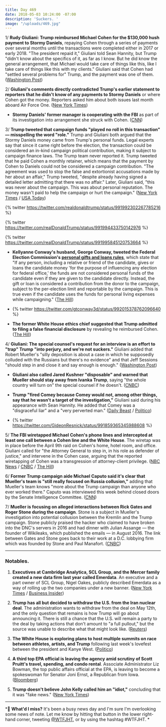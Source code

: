```yaml
---
title: Day 469
date: 2018-05-03 10:24:00 -07:00
description: 'Suckers. '
image: "/uploads/469.jpg"
---
```


1/ **Rudy Giuliani: Trump reimbursed Michael Cohen for the $130,000 hush payment to Stormy Daniels**, repaying Cohen through a series of payments over several months until the transactions were completed either in 2017 or early 2018. "The president repaid it," Giuliani told Sean Hannity, but Trump "didn't know about the specifics of it, as far as I know. But he did know the general arrangement, that Michael would take care of things like this, like I take care of things like this with my clients." Giuliani said that Cohen had "settled several problems for" Trump, and the payment was one of them. ([Washington Post](https://www.washingtonpost.com/world/national-security/giuliani-trump-repaid-lawyer-cohen-for-stormy-daniels-settlement/2018/05/02/526cde54-4e76-11e8-84a0-458a1aa9ac0a_story.html?utm_term=.953346ab1072))

2/ **Giuliani's comments directly contradicted Trump's earlier statement to reporters that he didn't know of any payments to Stormy Daniels** or where Cohen got the money. Reporters asked him about both issues last month aboard Air Force One. ([New York Times](https://www.nytimes.com/2018/05/02/us/politics/trump-michael-cohen-stormy-daniels-giuliani.html))

* **Stormy Daniels' former manager is cooperating with the FBI** as part of its investigation into arrangement she struck with Cohen. ([CNN](https://www.cnn.com/2018/05/02/politics/stormy-daniels-former-manager-gina-rodriguez/index.html))

3/ **Trump tweeted that campaign funds "played no roll in this transaction" — misspelling the word "role."** Trump and Giuliani both argued that the Stormy Daniels money came from Trump's personal funds. Legal experts say that since it came right before the election, the transaction could be considered an in-kind campaign political contribution, making it subject to campaign finance laws. The Trump team never reported it. Trump tweeted that he paid Cohen a monthly retainer, which means that the payment by Cohen to Daniels could not be considered a campaign contribution. "The agreement was used to stop the false and extortionist accusations made by her about an affair," Trump tweeted, "despite already having signed a detailed letter admitting that there was no affair." Later, Giuliani said, "this was never about the campaign. This was about personal reputation. The money wasn't paid to help the campaign or hurt the campaign." ([New York Times](https://www.nytimes.com/2018/05/03/us/politics/trump-cohen-giuliani.html) / [USA Today](https://www.usatoday.com/story/news/politics/2018/05/03/trump-acknowledges-stormy-daniels-payment-denies-affair/576135002/))

{% twitter https://twitter.com/realdonaldtrump/status/991992302267785216 %}

{% twitter https://twitter.com/realDonaldTrump/status/991994433750142976 %}

{% twitter https://twitter.com/realDonaldTrump/status/991995845120753664 %}

* **Kellyanne Conway's husband, George Conway, tweeted the Federal Election Commission's [personal gifts and loans rules](https://www.fec.gov/help-candidates-and-committees/handling-loans-debts-and-advances/personal-loans-candidate/)**, which state that "If any person, including a relative or friend of the candidate, gives or loans the candidate money 'for the purpose of influencing any election for federal office,' the funds are not considered personal funds of the candidate even if they are given to the candidate directly. Instead, the gift or loan is considered a contribution from the donor to the campaign, subject to the per-election limit and reportable by the campaign. This is true even if the candidate uses the funds for personal living expenses while campaigning." ([The Hill](http://thehill.com/blogs/blog-briefing-room/news/385988-conways-husband-shares-link-to-fec-rules-on-personal-loans))

* {% twitter https://twitter.com/gtconway3d/status/992015378762096640 %}

* **The former White House ethics chief suggested that Trump admitted to filing a false financial disclosure** by revealing he reimbursed Cohen. ([The Hill](http://thehill.com/homenews/administration/385994-ex-white-house-ethics-chief-trump-just-admitted-filing-a-false))

4/ **Giuliani: The special counsel's request for an interview is an effort to "trap" Trump "into perjury, and we're not suckers."** Giuliani added that Robert Mueller's "silly deposition is about a case in which he supposedly colluded with the Russians but there's no evidence" and that Jeff Sessions "should step in and close it and say enough is enough." ([Washington Post](https://www.washingtonpost.com/politics/were-not-suckers-giuliani-says-he-wont-let-mueller-trap-trump-into-perjury/2018/05/03/65e0465c-4ebb-11e8-84a0-458a1aa9ac0a_story.html))

* **Giuliani also called Jared Kushner "disposable" and warned that Mueller should stay away from Ivanka Trump**, saying "the whole country will turn on" the special counsel if he doesn't. ([CNBC](https://www.cnbc.com/2018/05/03/rudy-giuliani-said-trumps-son-in-law-jared-kushner-is-disposable.html))

* **Trump "fired Comey because Comey would not, among other things, say that he wasn't a target of the investigation,"** Giuliani said during his appearance with Sean Hannity. He added that Comey was a "disgraceful liar" and a "very perverted man." ([Daily Beast](https://www.thedailybeast.com/rudy-giuliani-says-trump-paid-back-stormy-daniels-hush-money-rips-pervert-comey) / [Politico](https://www.politico.com/story/2018/05/03/trump-fire-comey-reason-rudy-giuliani-566043))

* {% twitter https://twitter.com/GideonResnick/status/991859365345988608 %}

5/ **The FBI wiretapped Michael Cohen's phone lines and intercepted at least one call between a Cohen line and the White House**. The wiretap was in place before the April 9th raid on Cohen's home, hotel room, and office. Giuliani called for "the Attorney General to step in, in his role as defender of justice," and intervene in the Cohen case, arguing that the reported wiretapping of Cohen was a transgression of attorney-client privilege. ([NBC News](https://www.nbcnews.com/politics/donald-trump/feds-tapped-trump-lawyer-michael-cohen-s-phones-n871011) / [CNBC](https://www.cnbc.com/2018/05/03/feds-tapped-phones-of-trump-lawyer-michael-cohen-and-caught-one-call-with-white-house-nbc-news.html) / [The Hill](http://thehill.com/homenews/administration/386110-exclusive-giuliani-calls-for-sessions-to-step-in-on-cohen))

6/ **Former Trump campaign aide Michael Caputo said it's clear that Mueller's team is "still really focused on Russia collusion,"** adding that Mueller's team knows "more about the Trump campaign than anyone who ever worked there." Caputo was interviewed this week behind closed doors by the Senate Intelligence Committee. ([CNN](https://www.cnn.com/2018/05/02/politics/michael-caputo-mueller-investigator/index.html))

7/ **Mueller is focusing on alleged interactions between Rick Gates and Roger Stone during the campaign**. Stone is a subject in Mueller's investigation into potential collusion between the Kremlin and the Trump campaign. Stone publicly praised the hacker who claimed to have broken into the DNC's servers in 2016 and had dinner with Julian Assange — the founder of Wikileaks, which published the emails — in August 2016. The link between Gates and Stone goes back to their work at a D.C. lobbying firm which was founded by Stone and Paul Manafort. ([CNBC](https://www.cnbc.com/2018/05/03/mueller-focuses-on-links-between-roger-stone-trump-campaign-aide-gates.html))

---

### Notables.

1. **Executives at Cambridge Analytica, SCL Group, and the Mercer family created a new data firm last year called Emerdata**. An executive and a part owner of SCL Group, Nigel Oakes, publicly described Emerdata as a way of rolling up the two companies under a new banner. ([New York Times](https://www.nytimes.com/2018/05/02/us/politics/cambridge-analytica-shut-down.html) / [Business Insider](http://www.businessinsider.com/cambridge-analytica-could-rebrand-emerdata-2018-5))

2. **Trump has all but decided to withdraw the U.S. from the Iran nuclear deal**. The administration wants to withdraw from the deal on May 12th, and the only question that remains is how Trump will go about announcing it. There is still a chance that the U.S. will remain a party to the deal by taking actions that don't amount to "a full pullout," but the source was unable to describe what that might look like. ([Reuters](https://www.reuters.com/article/us-iran-nuclear-usa/trump-has-all-but-decided-to-withdraw-from-iran-nuclear-deal-sources-idUSKBN1I331R))

3. **The White House is exploring plans to host multiple summits on race between athletes, artists, and Trump** following last week's lovefest between the president and Kanye West. ([Politico](https://www.politico.com/story/2018/05/02/kanye-west-white-house-summit-race-565631))

4. **A third top EPA official is leaving the agency amid scrutiny of Scott Pruitt's travel, spending, and condo rental**. Associate Administrator Liz Bowman, the top public affairs official at the EPA, is leaving to become a spokeswoman for Senator Joni Ernst, a Republican from Iowa. ([Bloomberg](https://www.bloomberg.com/news/articles/2018-05-03/another-top-epa-official-is-said-to-exit-amid-deepening-scrutiny))

5. **Trump doesn't believe John Kelly called him an "idiot,"** concluding that it was "fake news." ([New York Times](https://www.nytimes.com/2018/05/02/us/politics/kelly-trump-relationship.html))

---

*💬 **What'd I miss?** It's been a busy news day and I'm sure I'm overlooking some news of note. Let me know by hitting that button in the lower right-hand corner, tweeting [@WTFJHT](https://twitter.com/WTFJHT), or by using the hashtag #WTFJHT. *